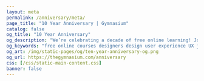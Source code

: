 ```yaml
---
layout: meta
permalink: /anniversary/meta/
page_title: "10 Year Anniversary | Gymnasium"
catalog: false
og_title: "10 Year Anniversary"
og_description: "We’re celebrating a decade of free online learning! Join us for a scroll down memory lane to see some of our major milestones."
og_keywords: "free online courses designers design user experience UX javascript node nodejs sketch wordpress drupal UI"
og_art: /img/static-pages/og/ten-year-anniversary-og.png
og_url: https://thegymnasium.com/anniversary
css: [/css/static-main-content.css]
banner: false
---
```

